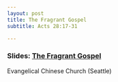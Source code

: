 ```yaml
---
layout: post
title: The Fragrant Gospel
subtitle: Acts 28:17-31

---
```


### Slides: [The Fragrant Gospel](/fragrant-gospel)
Evangelical Chinese Church (Seattle)
